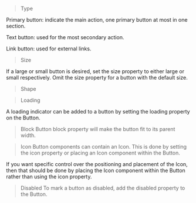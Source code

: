 > Type

Primary button: indicate the main action, one primary button at most in one section.

Text button: used for the most secondary action.

Link button: used for external links.

> Size

If a large or small button is desired, set the size property to either large or small respectively. Omit the size property for a button with the default size.

> Shape 

> Loading

A loading indicator can be added to a button by setting the loading property on the Button.

> Block Button
block property will make the button fit to its parent width.

> Icon
Button components can contain an Icon. This is done by setting the icon property or placing an Icon component within the Button.

If you want specific control over the positioning and placement of the Icon, then that should be done by placing the Icon component within the Button rather than using the icon property.

> Disabled
To mark a button as disabled, add the disabled property to the Button.